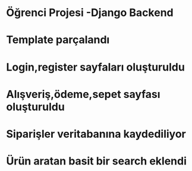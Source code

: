 # Öğrenci Projesi -Django Backend

#  Template parçalandı

#  Login,register sayfaları oluşturuldu

#  Alışveriş,ödeme,sepet sayfası oluşturuldu

#  Siparişler veritabanına kaydediliyor

#  Ürün aratan basit bir search eklendi
